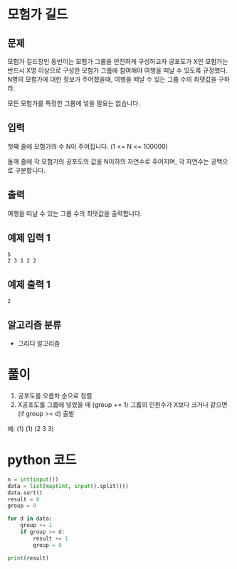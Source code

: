 # 모험가 길드

## 문제
모험가 길드장인 동빈이는 모험가 그룹을 안전하게 구성하고자 공포도가 X인 모험가는 반드시 X명 이상으로
구성한 모험가 그룹에 참여해야 여행을 떠날 수 있도록 규정했다.
N명의 모험가에 대한 정보가 주어졌을때, 여행을 떠날 수 있는 그룹 수의 최댓값을 구하라.

모든 모험가를 특정한 그룹에 넣을 필요는 없습니다.

## 입력
첫째 줄에 모험가의 수 N이 주어집니다. (1 <= N <= 100000)

둘깨 줄에 각 모험가의 공포도의 값을 N이하의 자연수로 주어지며, 각 자연수는 공백으로 구분합니다.

## 출력
여행을 떠날 수 있는 그룹 수의 최댓값을 출력합니다.

## 예제 입력 1 
    5
    2 3 1 2 2

## 예제 출력 1 
    2

## 알고리즘 분류
- 그리디 알고리즘

# 풀이
1. 공포도를 오름차 순으로 정렬
2. X공포도를 그룹에 넣었을 때 (group += 1) 그룹의 인원수가 X보다 크거나 같으면 (if group >= d) 출발

예: (1) (1) (2 3 3)

# python 코드
```python
n = int(input())
data = list(map(int, input().split()))
data.sort()
result = 0
group = 0

for d in data:
    group += 1
    if group >= d:
        result += 1
        group = 0

print(result)
```